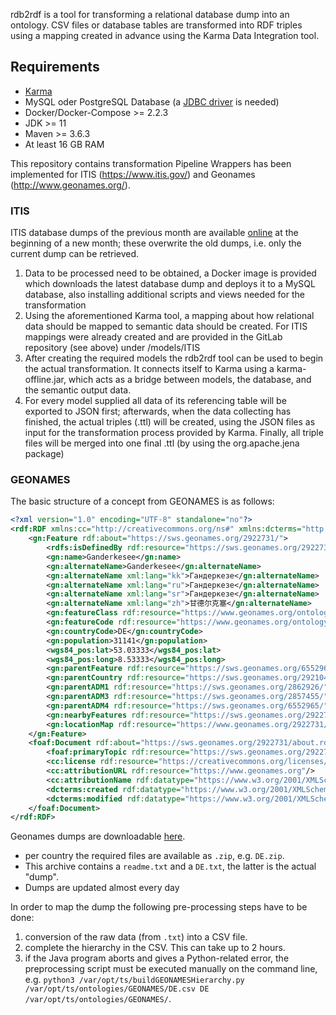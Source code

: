 rdb2rdf is a tool for transforming a relational database dump into an ontology. CSV files or database tables are transformed into RDF triples using a mapping created in advance using the Karma Data Integration tool.

## Requirements

- [Karma](https://github.com/usc-isi-i2/Web-Karma)
- MySQL oder PostgreSQL Database (a [JDBC driver](https://github.com/usc-isi-i2/Web-Karma/issues/362) is needed)
- Docker/Docker-Compose >= 2.2.3
- JDK >= 11
- Maven >= 3.6.3
- At least 16 GB RAM

This repository contains transformation Pipeline Wrappers has been implemented for ITIS (https://www.itis.gov/) and Geonames (http://www.geonames.org/).

### ITIS

ITIS database dumps of the previous month are available [online](https://www.itis.gov/downloads/index.html) at the beginning of a new month; these overwrite the old dumps, i.e. only the current dump can be retrieved.
1. Data to be processed need to be obtained, a Docker image is provided which downloads the latest database dump and deploys it to a MySQL database, also installing additional scripts and views needed for the transformation
2. Using the aforementioned Karma tool, a mapping about how relational data should be mapped to semantic data should be created. For ITIS mappings were already created and are provided in the GitLab repository (see above) under /models/ITIS
3. After creating the required models the rdb2rdf tool can be used to begin the actual transformation. It connects itself to Karma using a karma-offline.jar, which acts as a bridge between models, the database, and the semantic output data.
4. For every model supplied all data of its referencing table will be exported to JSON first; afterwards, when the data collecting has finished, the actual triples (.ttl) will be created, using the JSON files as input for the transformation process provided by Karma.
    Finally, all triple files will be merged into one final .ttl (by using the org.apache.jena package)

### GEONAMES

The basic structure of a concept from GEONAMES is as follows:

```xml
<?xml version="1.0" encoding="UTF-8" standalone="no"?>
<rdf:RDF xmlns:cc="http://creativecommons.org/ns#" xmlns:dcterms="http://purl.org/dc/terms/" xmlns:foaf="http://xmlns.com/foaf/0.1/" xmlns:gn="http://www.geonames.org/ontology#" xmlns:owl="http://www.w3.org/2002/07/owl#" xmlns:rdf="http://www.w3.org/1999/02/22-rdf-syntax-ns#" xmlns:rdfs="http://www.w3.org/2000/01/rdf-schema#" xmlns:wgs84_pos="http://www.w3.org/2003/01/geo/wgs84_pos#">
    <gn:Feature rdf:about="https://sws.geonames.org/2922731/">
        <rdfs:isDefinedBy rdf:resource="https://sws.geonames.org/2922731/about.rdf"/>
        <gn:name>Ganderkesee</gn:name>
        <gn:alternateName>Ganderkesee</gn:alternateName>
        <gn:alternateName xml:lang="kk">Гандеркезе</gn:alternateName>
        <gn:alternateName xml:lang="ru">Гандеркезе</gn:alternateName>
        <gn:alternateName xml:lang="sr">Гандеркезе</gn:alternateName>
        <gn:alternateName xml:lang="zh">甘德尔克塞</gn:alternateName>
        <gn:featureClass rdf:resource="https://www.geonames.org/ontology#P"/>
        <gn:featureCode rdf:resource="https://www.geonames.org/ontology#P.PPLA4"/>
        <gn:countryCode>DE</gn:countryCode>
        <gn:population>31141</gn:population>
        <wgs84_pos:lat>53.03333</wgs84_pos:lat>
        <wgs84_pos:long>8.53333</wgs84_pos:long>
        <gn:parentFeature rdf:resource="https://sws.geonames.org/6552965/"/>
        <gn:parentCountry rdf:resource="https://sws.geonames.org/2921044/"/>
        <gn:parentADM1 rdf:resource="https://sws.geonames.org/2862926/"/>
        <gn:parentADM3 rdf:resource="https://sws.geonames.org/2857455/"/>
        <gn:parentADM4 rdf:resource="https://sws.geonames.org/6552965/"/>
        <gn:nearbyFeatures rdf:resource="https://sws.geonames.org/2922731/nearby.rdf"/>
        <gn:locationMap rdf:resource="https://www.geonames.org/2922731/ganderkesee.html"/>
    </gn:Feature>
    <foaf:Document rdf:about="https://sws.geonames.org/2922731/about.rdf">
        <foaf:primaryTopic rdf:resource="https://sws.geonames.org/2922731/"/>
        <cc:license rdf:resource="https://creativecommons.org/licenses/by/4.0/"/>
        <cc:attributionURL rdf:resource="https://www.geonames.org"/>
        <cc:attributionName rdf:datatype="https://www.w3.org/2001/XMLSchema#string">GeoNames</cc:attributionName>
        <dcterms:created rdf:datatype="https://www.w3.org/2001/XMLSchema#date">2006-01-15</dcterms:created>
        <dcterms:modified rdf:datatype="https://www.w3.org/2001/XMLSchema#date">2011-07-31</dcterms:modified>
    </foaf:Document>
</rdf:RDF>
```

Geonames dumps are downloadable [here](http://download.geonames.org/export/dump/).
  - per country the required files are available as `.zip`, e.g. `DE.zip`.
  - This archive contains a `readme.txt` and a `DE.txt`, the latter is the actual "dump".
  - Dumps are updated almost every day
  
In order to map the dump the following pre-processing steps have to be done:

  1. conversion of the raw data (from `.txt`) into a CSV file.
  2. complete the hierarchy in the CSV. This can take up to 2 hours.
  3. if the Java program aborts and gives a Python-related error, the preprocessing script must be executed manually on the command line, e.g. `python3 /var/opt/ts/buildGEONAMESHierarchy.py /var/opt/ts/ontologies/GEONAMES/DE.csv DE /var/opt/ts/ontologies/GEONAMES/`.
